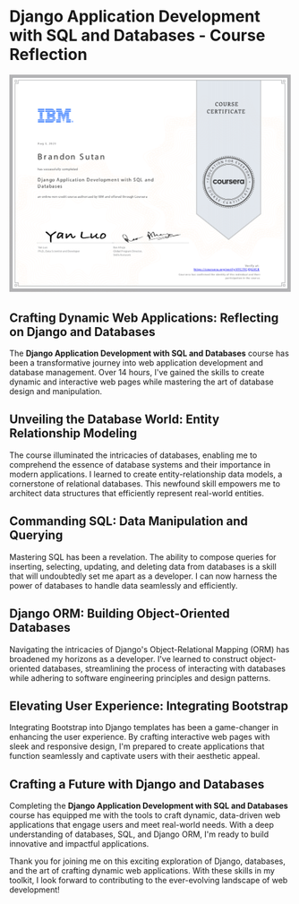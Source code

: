 # Django Application Development with SQL and Databases - Course Reflection

![Django and Databases](DjangoApplicationDevelopmentwithSQLandDatabases.png)

## Crafting Dynamic Web Applications: Reflecting on Django and Databases

The **Django Application Development with SQL and Databases** course has been a transformative journey into web application development and database management. Over 14 hours, I've gained the skills to create dynamic and interactive web pages while mastering the art of database design and manipulation.

## Unveiling the Database World: Entity Relationship Modeling

The course illuminated the intricacies of databases, enabling me to comprehend the essence of database systems and their importance in modern applications. I learned to create entity-relationship data models, a cornerstone of relational databases. This newfound skill empowers me to architect data structures that efficiently represent real-world entities.

## Commanding SQL: Data Manipulation and Querying

Mastering SQL has been a revelation. The ability to compose queries for inserting, selecting, updating, and deleting data from databases is a skill that will undoubtedly set me apart as a developer. I can now harness the power of databases to handle data seamlessly and efficiently.

## Django ORM: Building Object-Oriented Databases

Navigating the intricacies of Django's Object-Relational Mapping (ORM) has broadened my horizons as a developer. I've learned to construct object-oriented databases, streamlining the process of interacting with databases while adhering to software engineering principles and design patterns.

## Elevating User Experience: Integrating Bootstrap

Integrating Bootstrap into Django templates has been a game-changer in enhancing the user experience. By crafting interactive web pages with sleek and responsive design, I'm prepared to create applications that function seamlessly and captivate users with their aesthetic appeal.

## Crafting a Future with Django and Databases

Completing the **Django Application Development with SQL and Databases** course has equipped me with the tools to craft dynamic, data-driven web applications that engage users and meet real-world needs. With a deep understanding of databases, SQL, and Django ORM, I'm ready to build innovative and impactful applications.

Thank you for joining me on this exciting exploration of Django, databases, and the art of crafting dynamic web applications. With these skills in my toolkit, I look forward to contributing to the ever-evolving landscape of web development!
